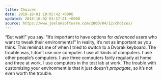 ```yaml
---
title: Choices
date: 2018-10-01 19:05:42 +0000
updated: 2018-10-02 03:17:21 +0000
source: https://www.joelonsoftware.com/2000/04/12/choices/
---
```


“But wait!” you say. “It’s important to have options for *advanced* users who want to tweak their environments!” In reality, it’s not as important as you think. This reminds me of when I tried to switch to a Dvorak keyboard. The trouble was, I don’t use *one* computer. I use all kinds of computers. I use other people’s computers. I use three computers fairly regularly at home and three at work. I use computers in the test lab at work. The trouble with customizing your environment is that it just doesn’t *propagate*, so it’s not even worth the trouble.